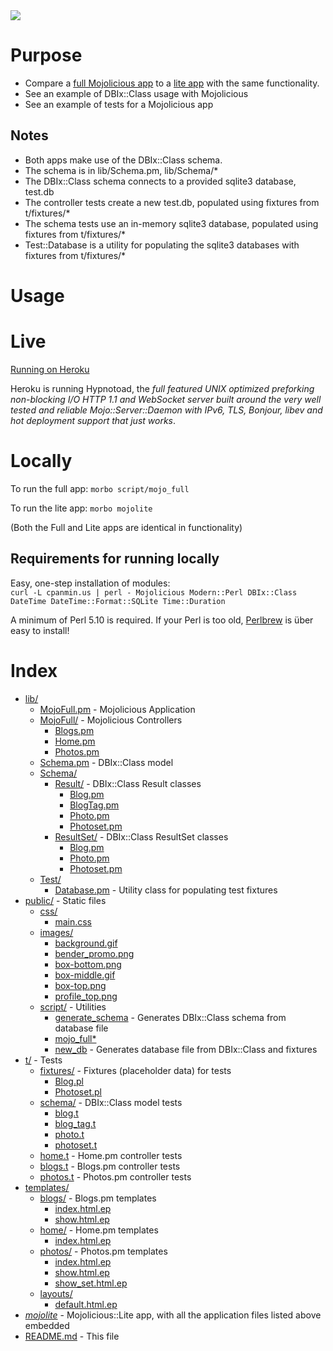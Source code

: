 <img src="http://empireenterprises.com/skitch//localhost_3000_photos-20120207-120707.png" />

# Purpose

- Compare a [full Mojolicious app](https://github.com/tempire/MojoExample/) to a [lite app](https://github.com/tempire/MojoExample/blob/master/mojolite) with the same functionality.
- See an example of DBIx::Class usage with Mojolicious
- See an example of tests for a Mojolicious app

## Notes

- Both apps make use of the DBIx::Class schema.
- The schema is in lib/Schema.pm, lib/Schema/*
- The DBIx::Class schema connects to a provided sqlite3 database, test.db
- The controller tests create a new test.db, populated using fixtures from t/fixtures/*
- The schema tests use an in-memory sqlite3 database, populated using fixtures
  from t/fixtures/*
- Test::Database is a utility for populating the sqlite3 databases with
  fixtures from t/fixtures/*


# Usage

# Live

<a href="http://mojoexample.herokuapp.com/">Running on Heroku</a>

Heroku is running Hypnotoad, the *full featured UNIX optimized preforking 
non-blocking I/O HTTP 1.1 and WebSocket server built around the very well 
tested and reliable Mojo::Server::Daemon with IPv6, TLS, Bonjour, libev 
and hot deployment support that just works*.

# Locally

To run the full app:
`morbo script/mojo_full`

To run the lite app:
`morbo mojolite`

(Both the Full and Lite apps are identical in functionality)

## Requirements for running locally

Easy, one-step installation of modules:
<br />
`curl -L cpanmin.us | perl - Mojolicious Modern::Perl DBIx::Class DateTime DateTime::Format::SQLite Time::Duration`

A minimum of Perl 5.10 is required.  If your Perl is too old, <a href="http://perlbrew.pl/">Perlbrew</a> is über easy to install!


# Index

* [lib/](https://github.com/tempire/MojoExample/blob/master/lib)
    * [MojoFull.pm](https://github.com/tempire/MojoExample/blob/master/lib/MojoFull.pm)       - Mojolicious Application
    * [MojoFull/](https://github.com/tempire/MojoExample/blob/master/lib/MojoFull)         - Mojolicious Controllers
        * [Blogs.pm](https://github.com/tempire/MojoExample/blob/master/lib/MojoFull/Blogs.pm)
        * [Home.pm](https://github.com/tempire/MojoExample/blob/master/lib/MojoFull/Home.pm)
        * [Photos.pm](https://github.com/tempire/MojoExample/blob/master/lib/MojoFull/Photos.pm)
    * [Schema.pm](https://github.com/tempire/MojoExample/blob/master/lib/Schema.pm)         - DBIx::Class model 
    * [Schema/](https://github.com/tempire/MojoExample/blob/master/lib/Schema)
        * [Result/](https://github.com/tempire/MojoExample/blob/master/lib/Schema/Result)         - DBIx::Class Result classes
            * [Blog.pm](https://github.com/tempire/MojoExample/blob/master/lib/Schema/Result/Blog.pm)
            * [BlogTag.pm](https://github.com/tempire/MojoExample/blob/master/lib/Schema/Result/BlogTag.pm)
            * [Photo.pm](https://github.com/tempire/MojoExample/blob/master/lib/Schema/Result/Photo.pm)
            * [Photoset.pm](https://github.com/tempire/MojoExample/blob/master/lib/Schema/Result/Photoset.pm)
        * [ResultSet/](https://github.com/tempire/MojoExample/blob/master/lib/Schema/ResultSet/)      - DBIx::Class ResultSet classes
            * [Blog.pm](https://github.com/tempire/MojoExample/blob/master/lib/Schema/ResultSet/Blog.pm)
            * [Photo.pm](https://github.com/tempire/MojoExample/blob/master/lib/Schema/ResultSet/Photo.pm)
            * [Photoset.pm](https://github.com/tempire/MojoExample/blob/master/lib/Schema/ResultSet/Photoset.pm)
    * [Test/](https://github.com/tempire/MojoExample/blob/master/lib/Test/)
        * [Database.pm](https://github.com/tempire/MojoExample/blob/master/lib/Test/Database.pm)     - Utility class for populating test fixtures
* [public/](https://github.com/tempire/MojoExample/blob/master/public/)             - Static files
    * [css/](https://github.com/tempire/MojoExample/blob/master/public/css/)
        * [main.css](https://github.com/tempire/MojoExample/blob/master/public/css/main.css)
    * [images/](https://github.com/tempire/MojoExample/blob/master/public/images/)
        * [background.gif](https://github.com/tempire/MojoExample/blob/master/public/images/background.gif)
        * [bender_promo.png](https://github.com/tempire/MojoExample/blob/master/public/images/bender_promo.png)
        * [box-bottom.png](https://github.com/tempire/MojoExample/blob/master/public/images/box-bottom.png)
        * [box-middle.gif](https://github.com/tempire/MojoExample/blob/master/public/images/box-middle.gif)
        * [box-top.png](https://github.com/tempire/MojoExample/blob/master/public/images/box-top.png)
        * [profile_top.png](https://github.com/tempire/MojoExample/blob/master/public/images/profile_top.png)
    * [script/](https://github.com/tempire/MojoExample/blob/master/script/)             - Utilities
        * [generate_schema](https://github.com/tempire/MojoExample/blob/master/script/generate_schema)   - Generates DBIx::Class schema from database file
        * [mojo_full*](https://github.com/tempire/MojoExample/blob/master/script/mojo_full)
        * [new_db](https://github.com/tempire/MojoExample/blob/master/script/new_db)            - Generates database file from DBIx::Class and fixtures
* [t/](https://github.com/tempire/MojoExample/blob/master/t/)                  - Tests
    * [fixtures/](https://github.com/tempire/MojoExample/blob/master/t/fixtures/)         - Fixtures (placeholder data) for tests
        * [Blog.pl](https://github.com/tempire/MojoExample/blob/master/t/fixtures/Blog.pl)
        * [Photoset.pl](https://github.com/tempire/MojoExample/blob/master/t/fixtures/Photoset.pl)
    * [schema/](https://github.com/tempire/MojoExample/blob/master/t/schema/)           - DBIx::Class model tests
        * [blog.t](https://github.com/tempire/MojoExample/blob/master/t/schema/blog.t)
        * [blog_tag.t](https://github.com/tempire/MojoExample/blob/master/t/schema/blog_tag.t)
        * [photo.t](https://github.com/tempire/MojoExample/blob/master/t/schema/photo.t)
        * [photoset.t](https://github.com/tempire/MojoExample/blob/master/t/schema/photoset.t)
    * [home.t](https://github.com/tempire/MojoExample/blob/master/t/home.t)            - Home.pm controller tests
    * [blogs.t](https://github.com/tempire/MojoExample/blob/master/t/blogs.t)           - Blogs.pm controller tests
    * [photos.t](https://github.com/tempire/MojoExample/blob/master/t/photos.t)          - Photos.pm controller tests
* [templates/](https://github.com/tempire/MojoExample/blob/master/templates/)
    * [blogs/](https://github.com/tempire/MojoExample/blob/master/templates/blogs/) - Blogs.pm templates
        * [index.html.ep](https://github.com/tempire/MojoExample/blob/master/templates/blogs/index.html.ep)
        * [show.html.ep](https://github.com/tempire/MojoExample/blob/master/templates/blogs/show.html.ep)
    * [home/](https://github.com/tempire/MojoExample/blob/master/templates/home/) - Home.pm templates
        * [index.html.ep](https://github.com/tempire/MojoExample/blob/master/templates/home/index.html.ep)
    * [photos/](https://github.com/tempire/MojoExample/blob/master/templates/photos/) - Photos.pm templates
        * [index.html.ep](https://github.com/tempire/MojoExample/blob/master/templates/photos/index.html.ep)
        * [show.html.ep](https://github.com/tempire/MojoExample/blob/master/templates/photos/show.html.ep)
        * [show_set.html.ep](https://github.com/tempire/MojoExample/blob/master/templates/photos/show_set.html.ep)
    * [layouts/](https://github.com/tempire/MojoExample/blob/master/templates/layouts/)
        * [default.html.ep](https://github.com/tempire/MojoExample/blob/master/templates/layouts/default.html.ep)
* *[mojolite](https://github.com/tempire/MojoExample/blob/master/mojolite)* - Mojolicious::Lite app, with all the application files listed above embedded
* [README.md](https://github.com/tempire/MojoExample/blob/master/README.md)           - This file

